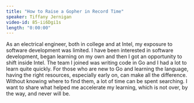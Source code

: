 ```yaml
---
title: "How to Raise a Gopher in Record Time"
speaker: Tiffany Jernigan
video-id: 85-ii6Dgi1s
length: "0:00:00"
---
```

As an electrical engineer, both in college and at Intel, my exposure to software development was limited. I have been interested in software development, began learning on my own and then I got an opportunity to shift inside Intel. The team I joined was writing code in Go and I had a lot to learn quite quickly. For those who are new to Go and learning the language, having the right resources, especially early on, can make all the difference. Without knowing where to find them, a lot of time can be spent searching. I want to share what helped me accelerate my learning, which is not over, by the way, and never will be. 